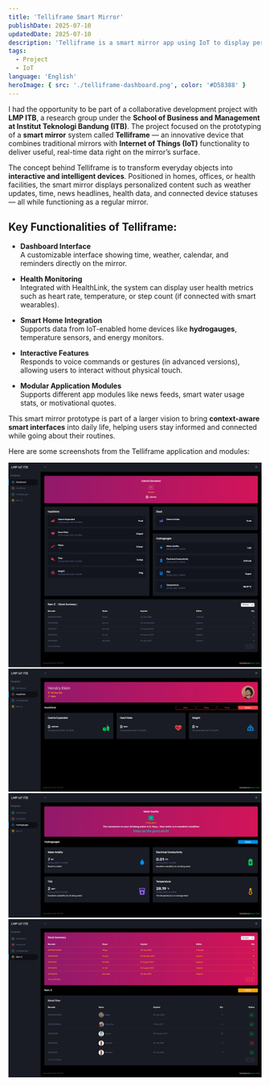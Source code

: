 ```yaml
---
title: 'Telliframe Smart Mirror'
publishDate: 2025-07-10
updatedDate: 2025-07-10
description: 'Telliframe is a smart mirror app using IoT to display personalized info and real-time data through a reflective screen.'
tags:
  - Project
  - IoT
language: 'English'
heroImage: { src: './telliframe-dashboard.png', color: '#D58388' }
---
```


I had the opportunity to be part of a collaborative development project with **LMP ITB**, a research group under the **School of Business and Management at Institut Teknologi Bandung (ITB)**. The project focused on the prototyping of a **smart mirror** system called **Telliframe** — an innovative device that combines traditional mirrors with **Internet of Things (IoT)** functionality to deliver useful, real-time data right on the mirror’s surface.

The concept behind Telliframe is to transform everyday objects into **interactive and intelligent devices**. Positioned in homes, offices, or health facilities, the smart mirror displays personalized content such as weather updates, time, news headlines, health data, and connected device statuses — all while functioning as a regular mirror.

## Key Functionalities of Telliframe:

- **Dashboard Interface**  
  A customizable interface showing time, weather, calendar, and reminders directly on the mirror.

- **Health Monitoring**  
  Integrated with HealthLink, the system can display user health metrics such as heart rate, temperature, or step count (if connected with smart wearables).

- **Smart Home Integration**  
  Supports data from IoT-enabled home devices like **hydrogauges**, temperature sensors, and energy monitors.

- **Interactive Features**  
  Responds to voice commands or gestures (in advanced versions), allowing users to interact without physical touch.

- **Modular Application Modules**  
  Supports different app modules like news feeds, smart water usage stats, or motivational quotes.

This smart mirror prototype is part of a larger vision to bring **context-aware smart interfaces** into daily life, helping users stay informed and connected while going about their routines.

Here are some screenshots from the Telliframe application and modules:

![Telliframe Screenshot - Dashboard](./telliframe-dashboard.png)  
![Telliframe Screenshot - HealthLink Module](./telliframe-healthlink.png)  
![Telliframe Screenshot - HydroGauges Integration](./telliframe-hydrogauges.png)  
![Telliframe Screenshot - RAMZ Module](./telliframe-ramz.png)
